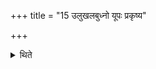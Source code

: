+++
title = "15 उलुखलबुध्नो यूपः प्रकृष्य"

+++

<details><summary>थिते</summary>

उलुखलबुध्नो यूपः प्रकृष्य उपोप्त एव १५
</details>
